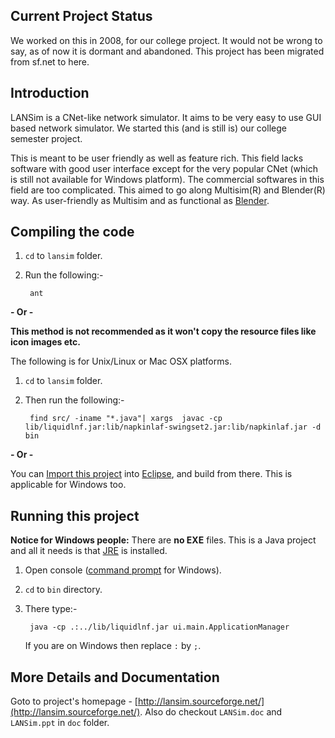 Current Project Status
----------------------

We worked on this in 2008, for our college project. It would not be wrong to say, as of now it is dormant and abandoned. This project has been migrated from sf.net to here.

Introduction
------------

LANSim is a CNet-like network simulator. It aims to be very easy to use GUI based network simulator. We started this (and is still is) our college semester project.

This is meant to be user friendly as well as feature rich. This field lacks software with good user interface except for the very popular CNet (which is still not available for Windows platform). The commercial softwares in this field are too complicated. This aimed to go along Multisim(R) and Blender(R) way. As user-friendly as Multisim and as functional as [Blender][bl].

[bl]: http://www.blender.org/

Compiling the code
------------------

1. `cd` to `lansim` folder.
1. Run the following:-

        ant

**- Or -**

**This method is not recommended as it won't copy the resource files like icon images etc.**

The following is for Unix/Linux or Mac OSX platforms.

1. `cd` to `lansim` folder.
1. Then run the following:-

        find src/ -iname "*.java"| xargs  javac -cp lib/liquidlnf.jar:lib/napkinlaf-swingset2.jar:lib/napkinlaf.jar -d bin

**- Or -**

You can [Import this project](http://help.eclipse.org/helios/index.jsp?topic=%2Forg.eclipse.platform.doc.user%2Ftasks%2Ftasks-importproject.htm) into [Eclipse](http://www.eclipse.org/downloads/), and build from there. This is applicable for Windows too.

Running this project
--------------------

**Notice for Windows people:** There are **no EXE** files. This is a Java project and all it needs is that [JRE](http://www.oracle.com/technetwork/java/javase/downloads/index.html) is installed.

1. Open console ([command prompt](http://en.wikipedia.org/wiki/Command_Prompt) for Windows).
1. `cd` to `bin` directory.
1. There type:-

        java -cp .:../lib/liquidlnf.jar ui.main.ApplicationManager

    If you are on Windows then replace `:` by `;`.

More Details and Documentation
------------------------------

Goto to project's homepage - [http://lansim.sourceforge.net/](http://lansim.sourceforge.net/). Also do checkout `LANSim.doc` and `LANSim.ppt` in `doc` folder.
